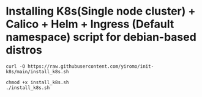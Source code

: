 # Installing K8s(Single node cluster) + Calico + Helm + Ingress (Default namespace) script for debian-based distros


```
curl -O https://raw.githubusercontent.com/yiromo/init-k8s/main/install_k8s.sh

chmod +x install_k8s.sh
./install_k8s.sh
```
